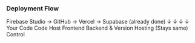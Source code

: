 ### Deployment Flow

Firebase Studio → GitHub → Vercel → Supabase (already done)
↓                 ↓           ↓           ↓
Your Code    Code Host   Frontend     Backend
             & Version   Hosting      (Stays same)
             Control

